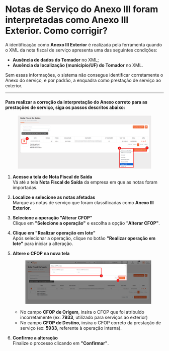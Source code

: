 # Notas de Serviço do Anexo III foram interpretadas como Anexo III Exterior. Como corrigir?

A identificação como **Anexo III Exterior** é realizada pela ferramenta quando o XML da nota fiscal de serviço apresenta uma das seguintes condições:

* **Ausência de dados do Tomador** no XML;
* **Ausência da localização (município/UF) do Tomador** no XML.

Sem essas informações, o sistema não consegue identificar corretamente o Anexo do serviço, e por padrão, a enquadra como prestação de serviço ao exterior.

***

#### Para realizar a correção da interpretação do Anexo correto para as prestações de serviço, siga os passos descritos abaixo:

<figure><img src="../.gitbook/assets/image (1).png" alt=""><figcaption></figcaption></figure>

1. **Acesse a tela de Nota Fiscal de Saída**\
   Vá até a tela **Nota Fiscal de Saída** da empresa em que as notas foram importadas.
2. **Localize e selecione as notas afetadas**\
   Marque as notas de serviço que foram classificadas como **Anexo III Exterior**.
3. **Selecione a operação "Alterar CFOP"**\
   Clique em **"Selecione a operação"** e escolha a opção **"Alterar CFOP"**.
4. **Clique em "Realizar operação em lote"**\
   Após selecionar a operação, clique no botão **"Realizar operação em lote"** para iniciar a alteração.
5.  **Altere o CFOP na nova tela**

    <figure><img src="../.gitbook/assets/image (1) (1).png" alt=""><figcaption></figcaption></figure>

    * No campo **CFOP de Origem**, insira o CFOP que foi atribuído incorretamente (ex: **7933**, utilizado para serviços ao exterior)
    * No campo **CFOP de Destino**, insira o CFOP correto da prestação de serviço (ex: **5933**, referente à operação interna).
6. **Confirme a alteração**\
   Finalize o processo clicando em **"Confirmar"**.
